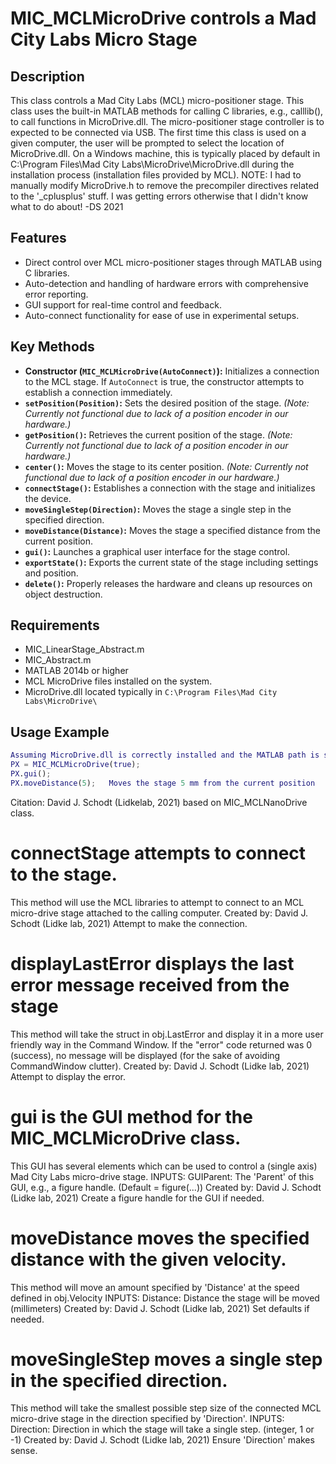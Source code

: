 # MIC_MCLMicroDrive controls a Mad City Labs Micro Stage
## Description
This class controls a Mad City Labs (MCL) micro-positioner stage.
This class uses the built-in MATLAB methods for calling C libraries,
e.g., calllib(), to call functions in MicroDrive.dll.  The
micro-positioner stage controller is to expected to be connected via
USB.
The first time this class is used on a given computer, the user will
be prompted to select the location of MicroDrive.dll.  On a Windows
machine, this is typically placed by default in
C:\Program Files\Mad City Labs\MicroDrive\MicroDrive.dll  during the
installation process (installation files provided by MCL).
NOTE: I had to manually modify MicroDrive.h to remove the precompiler
directives related to the '_cplusplus' stuff.  I was getting
errors otherwise that I didn't know what to do about! -DS 2021
## Features
- Direct control over MCL micro-positioner stages through MATLAB using C libraries.
- Auto-detection and handling of hardware errors with comprehensive error reporting.
- GUI support for real-time control and feedback.
- Auto-connect functionality for ease of use in experimental setups.
## Key Methods
- **Constructor (`MIC_MCLMicroDrive(AutoConnect)`):** Initializes a connection to the MCL stage. If `AutoConnect` is true, the constructor attempts to establish a connection immediately.
- **`setPosition(Position)`:** Sets the desired position of the stage. *(Note: Currently not functional due to lack of a position encoder in our hardware.)*
- **`getPosition()`:** Retrieves the current position of the stage. *(Note: Currently not functional due to lack of a position encoder in our hardware.)*
- **`center()`:** Moves the stage to its center position. *(Note: Currently not functional due to lack of a position encoder in our hardware.)*
- **`connectStage()`:** Establishes a connection with the stage and initializes the device.
- **`moveSingleStep(Direction)`:** Moves the stage a single step in the specified direction.
- **`moveDistance(Distance)`:** Moves the stage a specified distance from the current position.
- **`gui()`:** Launches a graphical user interface for the stage control.
- **`exportState()`:** Exports the current state of the stage including settings and position.
- **`delete()`:** Properly releases the hardware and cleans up resources on object destruction.
## Requirements
- MIC_LinearStage_Abstract.m
- MIC_Abstract.m
- MATLAB 2014b or higher
- MCL MicroDrive files installed on the system.
- MicroDrive.dll located typically in `C:\Program Files\Mad City Labs\MicroDrive\`
## Usage Example
```matlab
Assuming MicroDrive.dll is correctly installed and the MATLAB path is set
PX = MIC_MCLMicroDrive(true);
PX.gui();
PX.moveDistance(5);   Moves the stage 5 mm from the current position
```
Citation: David J. Schodt (Lidkelab, 2021) based on MIC_MCLNanoDrive class.
# connectStage attempts to connect to the stage.
This method will use the MCL libraries to attempt to connect to an MCL
micro-drive stage attached to the calling computer.
Created by:
David J. Schodt (Lidke lab, 2021)
Attempt to make the connection.
# displayLastError displays the last error message received from the stage
This method will take the struct in obj.LastError and display it in a
more user friendly way in the Command Window.  If the "error" code
returned was 0 (success), no message will be displayed (for the sake of
avoiding CommandWindow clutter).
Created by:
David J. Schodt (Lidke lab, 2021)
Attempt to display the error.
# gui is the GUI method for the MIC_MCLMicroDrive class.
This GUI has several elements which can be used to control a (single
axis) Mad City Labs micro-drive stage.
INPUTS:
GUIParent: The 'Parent' of this GUI, e.g., a figure handle.
(Default = figure(...))
Created by:
David J. Schodt (Lidke lab, 2021)
Create a figure handle for the GUI if needed.
# moveDistance moves the specified distance with the given velocity.
This method will move an amount specified by 'Distance' at the speed
defined in obj.Velocity
INPUTS:
Distance: Distance the stage will be moved (millimeters)
Created by:
David J. Schodt (Lidke lab, 2021)
Set defaults if needed.
# moveSingleStep moves a single step in the specified direction.
This method will take the smallest possible step size of the connected
MCL micro-drive stage in the direction specified by 'Direction'.
INPUTS:
Direction: Direction in which the stage will take a single step.
(integer, 1 or -1)
Created by:
David J. Schodt (Lidke lab, 2021)
Ensure 'Direction' makes sense.
